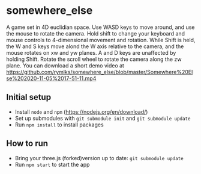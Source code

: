 # somewhere_else
A game set in 4D euclidian space. Use WASD keys to move around, and use the mouse to rotate the camera. Hold shift to change your keyboard and mouse controls to 4-dimensional movement and rotation. While Shift is held, the W and S keys move alond the W axis relative to the camera, and the mouse rotates on xw and yw planes. A and D keys are unaffected by holding Shift. Rotate the scroll wheel to rotate the camera along the zw plane. You can download a short demo video at https://github.com/rymlks/somewhere_else/blob/master/Somewhere%20Else%202020-11-05%2017-51-11.mp4

## Initial setup
- Install `node` and `npm` (https://nodejs.org/en/download/)
- Set up submodules with `git submodule init` and `git submodule update`
- Run `npm install` to install packages

## How to run
- Bring your three.js (forked)version up to date: `git submodule update` 
- Run `npm start` to start the app